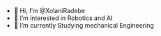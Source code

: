 - 👋 Hi, I’m @XolaniRadebe
- 👀 I’m interested in Robotics and AI
- 🌱 I’m currently Studying mechanical Engineering

<!---
XolaniRadebe/XolaniRadebe is a ✨ special ✨ repository because its `README.md` (this file) appears on your GitHub profile.
You can click the Preview link to take a look at your changes.
--->

